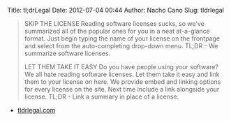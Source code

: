 Title: tl;drLegal
Date: 2012-07-04 00:44
Author: Nacho Cano
Slug: tldrlegal

> SKIP THE LICENSE
>  Reading software licenses sucks, so we’ve summarized all of the
> popular ones for you in a neat at-a-glance format. Just begin typing
> the name of your license on the frontpage and select from the
> auto-completing drop-down menu.
>  TL;DR - We summarize software licenses.
>
> LET THEM TAKE IT EASY
>  Do you have people using your software? We all hate reading software
> licenses. Let them take it easy and link them to your license on here.
> We provide embed and linking options for every license on the site.
> Next time include a link alongside your license.
>  TL;DR - Link a summary in place of a license.

- [tldrlegal.com][]

  [tldrlegal.com]: http://www.tldrlegal.com/
    "tl;drLegal"
